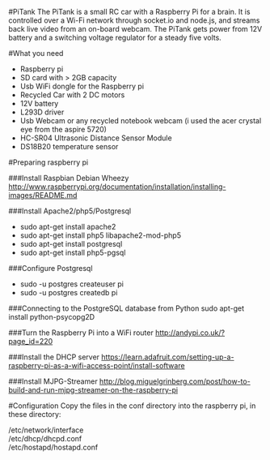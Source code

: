 #PiTank
The PiTank is a small RC car with a Raspberry Pi for a brain. It is controlled over a Wi-Fi network through socket.io and node.js, and streams back live video from an on-board webcam. The PiTank gets power from 12V battery and a switching voltage regulator for a steady five volts. 

#What you need
- Raspberry pi
- SD card with > 2GB capacity  
- Usb WiFi dongle for the Raspberry pi
- Recycled Car with 2 DC motors
- 12V battery
- L293D driver
- Usb Webcam or any recycled notebook webcam (i used the acer crystal eye from the aspire 5720)
- HC-SR04 Ultrasonic Distance Sensor Module  
- DS18B20 temperature sensor

#Preparing raspberry pi

###Install Raspbian Debian Wheezy 
http://www.raspberrypi.org/documentation/installation/installing-images/README.md

###Install Apache2/php5/Postgresql
- sudo apt-get install apache2
- sudo apt-get install php5 libapache2-mod-php5
- sudo apt-get install postgresql
- sudo apt-get install php5-pgsql

###Configure Postgresql
- sudo -u postgres createuser pi
- sudo -u postgres createdb pi

###Connecting to the PostgreSQL database from Python
sudo apt-get install python-psycopg2D

###Turn the Raspberry Pi into a WiFi router
http://andypi.co.uk/?page_id=220

###Install the DHCP server
https://learn.adafruit.com/setting-up-a-raspberry-pi-as-a-wifi-access-point/install-software

###Install MJPG-Streamer
http://blog.miguelgrinberg.com/post/how-to-build-and-run-mjpg-streamer-on-the-raspberry-pi

#Configuration
Copy the files in the conf directory into the raspberry pi, in these directory:
  
/etc/network/interface  
/etc/dhcp/dhcpd.conf  
/etc/hostapd/hostapd.conf  
 